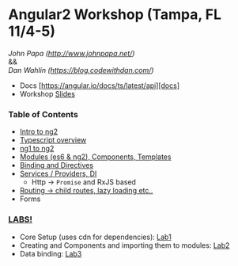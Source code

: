 # Angular2 Workshop (Tampa, FL 11/4-5)
*John Papa (http://www.johnpapa.net/)*  
&&  
*Dan Wahlin (https://blog.codewithdan.com/)*  
* Docs [https://angular.io/docs/ts/latest/api][docs]  
* Workshop [Slides][slides]

  
### Table of Contents
* [Intro to ng2](intro_ng2.md)
* [Typescript overview](ts_overview.md)
* [ng1 to ng2](ng1_to_ng2.md)
* [Modules (es6 & ng2), Components, Templates](components_modules.md)
* [Binding and Directives](bindings_directives.md)
* [Services / Providers, DI](services_di.md)
  * Http -> `Promise` and RxJS based
* [Routing -> child routes, lazy loading etc..](routing.md)
* Forms
  
### [LABS!][labs]
* Core Setup (uses cdn for dependencies): [Lab1][lab1]
* Creating and Components and importing them to modules: [Lab2][lab2]
* Data binding: [Lab3][lab3]

[docs]:https://angular.io/docs/ts/latest/api
[slides]:https://docs.google.com/presentation/d/1jvMY7bmtIgUSCKquCxCD6vH1635sYVMKtAmC0f6cKb4/edit

[labs]:http://codewithdan.me/ng2workshoplabs
[lab1]:http://plnkr.co/edit/zbNBH3dUWSpsWSNGKwWN
[lab2]:http://plnkr.co/edit/IQDUlBwktRwH0fKILbuH
[lab3]:http://plnkr.co/edit/UB8oGALrJu52cELobbko


